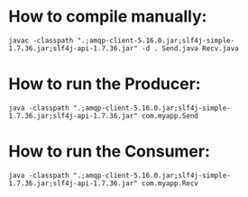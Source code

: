 # How to compile manually:

`javac -classpath ".;amqp-client-5.16.0.jar;slf4j-simple-1.7.36.jar;slf4j-api-1.7.36.jar" -d . Send.java Recv.java`

# How to run the Producer:

`java -classpath ".;amqp-client-5.16.0.jar;slf4j-simple-1.7.36.jar;slf4j-api-1.7.36.jar" com.myapp.Send`

# How to run the Consumer:

`java -classpath ".;amqp-client-5.16.0.jar;slf4j-simple-1.7.36.jar;slf4j-api-1.7.36.jar" com.myapp.Recv`